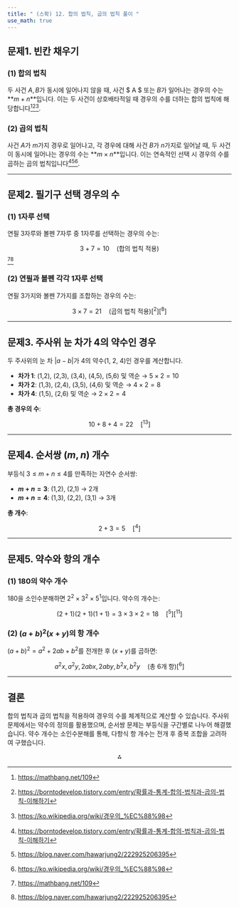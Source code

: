 ```yaml
---
title: " (스확) 12. 합의 법칙, 곱의 법칙 풀이 " 
use_math: true
---
```


## 문제1. 빈칸 채우기

### (1) 합의 법칙

두 사건 $A, B$가 동시에 일어나지 않을 때, 사건 $ A $ 또는 $B$가 일어나는 경우의 수는 **$m + n$**입니다. 이는 두 사건이 상호배타적일 때 경우의 수를 더하는 합의 법칙에 해당합니다[^1][^2][^9].

### (2) 곱의 법칙

사건 $A$가 $m$가지 경우로 일어나고, 각 경우에 대해 사건 $B$가 $n$가지로 일어날 때, 두 사건이 동시에 일어나는 경우의 수는 **$m \times n$**입니다. 이는 연속적인 선택 시 경우의 수를 곱하는 곱의 법칙입니다[^2][^8][^9].

---

## 문제2. 필기구 선택 경우의 수

### (1) 1자루 선택

연필 3자루와 볼펜 7자루 중 1자루를 선택하는 경우의 수는:

$$3 + 7 = 10 \quad \text{(합의 법칙 적용)}$$ [^1][^8]

### (2) 연필과 볼펜 각각 1자루 선택

연필 3가지와 볼펜 7가지를 조합하는 경우의 수는:

$$
3 \times 7 = 21 \quad \text{(곱의 법칙 적용)}[^2][^8]
$$

---

## 문제3. 주사위 눈 차가 4의 약수인 경우

두 주사위의 눈 차 $|a - b|$가 4의 약수(1, 2, 4)인 경우를 계산합니다.

- **차가 1**: (1,2), (2,3), (3,4), (4,5), (5,6) 및 역순 → $5 \times 2 = 10$
- **차가 2**: (1,3), (2,4), (3,5), (4,6) 및 역순 → $4 \times 2 = 8$
- **차가 4**: (1,5), (2,6) 및 역순 → $2 \times 2 = 4$

**총 경우의 수**:

$$
10 + 8 + 4 = 22 \quad[^13]
$$

---

## 문제4. 순서쌍 $(m, n)$ 개수

부등식 $3 \leq m + n \leq 4$를 만족하는 자연수 순서쌍:

- **$m + n = 3$**: (1,2), (2,1) → 2개
- **$m + n = 4$**: (1,3), (2,2), (3,1) → 3개

**총 개수**:

$$
2 + 3 = 5 \quad[^4]
$$

---

## 문제5. 약수와 항의 개수

### (1) 180의 약수 개수

180을 소인수분해하면 $2^2 \times 3^2 \times 5^1$입니다. 약수의 개수는:

$$
(2+1)(2+1)(1+1) = 3 \times 3 \times 2 = 18 \quad[^5][^11]
$$

### (2) $(a+b)^2(x+y)$의 항 개수

$(a+b)^2 = a^2 + 2ab + b^2$를 전개한 후 $(x+y)$를 곱하면:

$$
a^2x, \, a^2y, \, 2abx, \, 2aby, \, b^2x, \, b^2y \quad \text{(총 6개 항)}[^6]
$$

---

## 결론

합의 법칙과 곱의 법칙을 적용하여 경우의 수를 체계적으로 계산할 수 있습니다. 주사위 문제에서는 약수의 정의를 활용했으며, 순서쌍 문제는 부등식을 구간별로 나누어 해결했습니다. 약수 개수는 소인수분해를 통해, 다항식 항 개수는 전개 후 중복 조합을 고려하여 구했습니다.

<div style="text-align: center">⁂</div>

[^1]: https://mathbang.net/109

[^2]: https://borntodevelop.tistory.com/entry/확률과-통계-합의-법칙과-곱의-법칙-이해하기

[^3]: https://zhonya.tistory.com/209

[^4]: http://blog.naver.com/gt7461/110179105966

[^5]: https://ko.wikipedia.org/wiki/180

[^6]: https://blog.naver.com/lllmys2s2llll/222735115946

[^7]: http://blog.naver.com/sbssbi69/220060435293

[^8]: https://blog.naver.com/hawarjung2/222925206395

[^9]: https://ko.wikipedia.org/wiki/경우의_%EC%88%98

[^10]: https://blog.naver.com/lllmys2s2llll/222782908382

[^11]: https://blog.naver.com/leegoon3000/223391195505

[^12]: https://blog.naver.com/luexr/221802203650

[^13]: http://115.68.54.116/DBR_SMB/online/tiplace8/2020/0504/2024797/DjvaR0/answer-crop.pdf

[^14]: https://www.youtube.com/watch?v=uSgiXCuz-70

[^15]: http://bakmun.icems.kr/boardCnts/fileDown.do?fileSeq=87549aa4b8c1f1d54278aee99e94fd61

[^16]: https://devinserengeti.tistory.com/6

[^17]: https://hijump.cdn.ntruss.com/study/study/math/01/기본수학(1)_unit01_01_%EA%B5%90%EC%82%AC%EC%9A%A9_%EC%A7%80%EB%8F%84%EC%84%9C.pdf

[^18]: https://blog.iammathking.com/mathconcept/hs-02-12

[^19]: https://ko.calc-site.com/probabilities/dice_total

[^20]: https://zhonya.tistory.com/209

[^21]: https://www.youtube.com/watch?v=zOgz8mYOZgQ

[^22]: https://mathbang.net/543

[^23]: https://www.youtube.com/watch?v=FaraziuiIms

[^24]: https://blog.naver.com/kim1291934/221118789262

[^25]: https://ko.wikipedia.org/wiki/순서쌍

[^26]: https://school.use.go.kr/_cmm/fileDownload/haksung-h/M01070102/440e0fbe05fcbdb957a54a83d4a54463

[^27]: https://www.youtube.com/watch?v=iSSTKnuQnn4

[^28]: http://115.68.54.116/DBR_SMB/online/tiplace8/2016/0925/1578803/I8oSKc/answer-crop.pdf

[^29]: https://mathjk.tistory.com/4371

[^30]: https://school.jbedu.kr/_cmm/fileDownload/moim/geunyoung/534/ca80b5b4257dd16e3c0ec84d16698506

[^31]: https://eazyseon.tistory.com/entry/프로그래머스-순서쌍의-개수

[^32]: https://mathjk.tistory.com/3641

[^33]: http://115.68.54.116/DBR_SMB/online/tiplace8/2018/0717/1845026/LXtGG9/exam.pdf

[^34]: https://zhonya.tistory.com/111

[^35]: https://blog.naver.com/haeboo/221183498370

[^36]: https://sjmom806.tistory.com/entry/단항식-다항식의-뜻을-잘-알고-구별하세요

[^37]: https://www.youtube.com/watch?v=kXbUDENwrv8

[^38]: https://mathbang.net/319

[^39]: https://color-change.tistory.com/36

[^40]: https://blog.naver.com/mittay/222282462445

[^41]: https://ko.numberempire.com/180

[^42]: https://www.youtube.com/watch?v=Uk9NBmwM6nU

[^43]: https://www.youtube.com/watch?v=Nc7JNJ7yyVM

[^44]: https://blog.naver.com/jean0921/220456224670

[^45]: https://ko.wikipedia.org/wiki/다항식

[^46]: https://blog.naver.com/lllmys2s2llll/222782908382

[^47]: http://115.68.54.116/DBR_SMB/online/tiplace8/2020/0504/2024797/DjvaR0/answer-crop.pdf

[^48]: http://bakmun.icems.kr/boardCnts/fileDown.do?fileSeq=87549aa4b8c1f1d54278aee99e94fd61

[^49]: https://hijump.cdn.ntruss.com/study/study/math/01/기본수학(1)_unit01_01_%EA%B5%90%EC%82%AC%EC%9A%A9_%EC%A7%80%EB%8F%84%EC%84%9C.pdf

[^50]: https://ko.calc-site.com/probabilities/dice_total

[^51]: https://blog.naver.com/ryongho35/221064899422

[^52]: https://hyner.tistory.com/940

[^53]: https://dev-astra.tistory.com/141

[^54]: https://www.youtube.com/watch?v=3ugrF59X9sY

[^55]: https://orbi.kr/download/united/4903306/0

[^56]: https://orbi.kr/download/united/30547470/1

